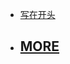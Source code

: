 <!-- docs/Coder/Java/_sidebar.md -->

* [写在开头](/Coder/JavaLearn/)

  

  




* [<h2> MORE </h2>](/)